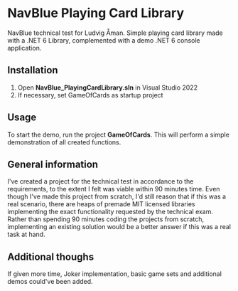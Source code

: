 # NavBlue Playing Card Library

NavBlue technical test for Ludvig Åman. 
Simple playing card library made with a .NET 6 Library, complemented with a demo .NET 6 console application.

## Installation

1. Open **NavBlue_PlayingCardLibrary.sln** in Visual Studio 2022
2. If necessary, set GameOfCards as startup project

## Usage

To start the demo, run the project **GameOfCards**. This will perform a simple demonstration of all created functions. 

## General information

I've created a project for the technical test in accordance to the requirements, to the extent I felt was viable within 90 minutes time. Even though I've made this project from scratch, I'd still reason that if this was a real scenario, there are heaps of premade MIT licensed libraries implementing the exact functionality requested by the technical exam. Rather than spending 90 minutes coding the projects from scratch, implementing an existing solution would be a better answer if this was a real task at hand.

## Additional thoughs

If given more time, Joker implementation, basic game sets and additional demos could've been added.
